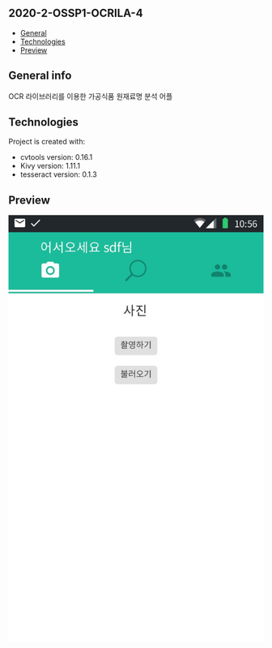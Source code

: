 ## 2020-2-OSSP1-OCRILA-4
* [General](#General-info)
* [Technologies](#Technologies)
* [Preview](#Preview)

## General info
OCR 라이브러리를 이용한 가공식품 원재료명 분석 어플
	
## Technologies
Project is created with:
* cvtools version: 0.16.1
* Kivy version: 1.11.1
* tesseract version: 0.1.3
	
## Preview
![Main](./images/main.jpg)